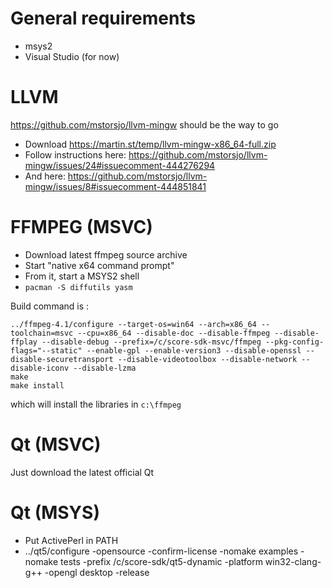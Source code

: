# General requirements

* msys2 
* Visual Studio (for now)

# LLVM

https://github.com/mstorsjo/llvm-mingw should be the way to go
* Download https://martin.st/temp/llvm-mingw-x86_64-full.zip
* Follow instructions here: https://github.com/mstorsjo/llvm-mingw/issues/24#issuecomment-444276294
* And here: https://github.com/mstorsjo/llvm-mingw/issues/8#issuecomment-444851841

# FFMPEG (MSVC)

* Download latest ffmpeg source archive
* Start "native x64 command prompt"
* From it, start a MSYS2 shell
* `pacman -S diffutils yasm`

Build command is : 

```
../ffmpeg-4.1/configure --target-os=win64 --arch=x86_64 --toolchain=msvc --cpu=x86_64 --disable-doc --disable-ffmpeg --disable-ffplay --disable-debug --prefix=/c/score-sdk-msvc/ffmpeg --pkg-config-flags="--static" --enable-gpl --enable-version3 --disable-openssl --disable-securetransport --disable-videotoolbox --disable-network --disable-iconv --disable-lzma
make
make install
```    

which will install the libraries in `c:\ffmpeg`

# Qt (MSVC)

Just download the latest official Qt

# Qt (MSYS)

* Put ActivePerl in PATH
* ../qt5/configure -opensource -confirm-license -nomake examples -nomake tests -prefix /c/score-sdk/qt5-dynamic -platform win32-clang-g++ -opengl desktop -release
